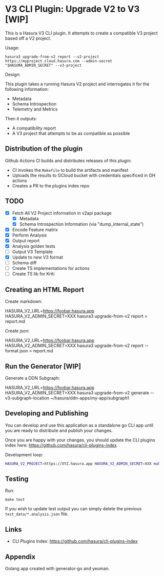 # V3 CLI Plugin: Upgrade V2 to V3 [WIP]

This is a Hasura V3 CLI plugin. It attempts to create a compatible V3 project based off a V2 project.

Usage:

```
hasura3 upgrade-from-v2 report --v2-project https://myproject.cloud.hasura.com --admin-secret "$HASURA_ADMIN_SECRET" --v3-project
```

Design:

This plugin takes a running Hasura V2 project and interrogates it for the following information:

* Metadata
* Schema Introspection
* Telemetry and Metrics

Then it outputs:

* A compatibility report
* A V3 project that attempts to be as compatible as possible


## Distribution of the plugin

Github Actions CI builds and distributes releases of this plugin:

* CI invokes the `Makefile` to build the artifacts and manifest
* Uploads the results to GCloud bucket with credentials specificed in GH actions
* Creates a PR to the plugins index repo


## TODO

* [x] Fetch All V2 Project information in v2api package
  * [x] Metadata
  * [x] Schema Introspection Information (via "dump_internal_state")
* [x] Encode Feature matrix
* [x] Perform Analysis
* [x] Output report
* [x] Analysis golden tests
* [ ] Output V3 Template
* [x] Update to new V3 format
* [ ] Schema diff
* [ ] Create TS implementations for actions
* [ ] Create TS lib for Kriti

## Creating an HTML Report

Create markdown:

HASURA_V2_URL=https://foobar.hasura.app HASURA_V2_ADMIN_SECRET=XXX hasura3 upgrade-from-v2 report > report.md

Create json:

HASURA_V2_URL=https://foobar.hasura.app HASURA_V2_ADMIN_SECRET=XXX hasura3 upgrade-from-v2 report --format json > report.md


## Run the Generator [WIP]

Generate a DDN Subgraph:

HASURA_V2_URL=https://foobar.hasura.app HASURA_V2_ADMIN_SECRET=XXX hasura3 upgrade-from-v2 generate --v3-subgraph-location ~/hasura/ddn-apps/my-app/subgraph1


## Developing and Publishing

You can develop and use this application as a standalone go CLI app until you are ready to distribute and publish your changes.

Once you are happy with your changes, you should update the CLI plugins index here: https://github.com/hasura/cli-plugins-index

Development loop:

```sh
HASURA_V2_PROJECT=https://XYZ.hasura.app HASURA_V2_ADMIN_SECRET=XXX make dev
```


## Testing

Run:

```
make test
```

If you wish to update test output you can simply delete the previous `test_data/*.analysis.json` file.


## Links

* CLI Plugins Index: https://github.com/hasura/cli-plugins-index


## Appendix

Golang app created with generator-go and yeoman.
